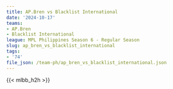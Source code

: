 ```yaml
---
title: AP.Bren vs Blacklist International
date: '2024-10-17'
teams:
- AP.Bren
- Blacklist International
league: MPL Philippines Season 6 - Regular Season
slug: ap_bren_vs_blacklist_international
tags:
- '74'
file_json: /team-ph/ap_bren_vs_blacklist_international.json
---
```


{{< mlbb_h2h >}}
